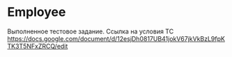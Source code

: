 # Employee
Выполненное тестовое задание. 
Ссылка на условия ТС
https://docs.google.com/document/d/12esjDh0817UB41jokV67jkVkBzL9fpKTK3T5NFxZRCQ/edit
